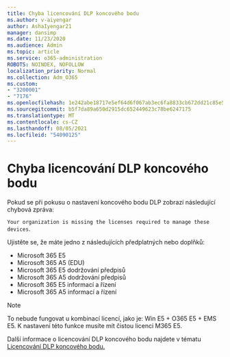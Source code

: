 ```yaml
---
title: Chyba licencování DLP koncového bodu
ms.author: v-aiyengar
author: AshaIyengar21
manager: dansimp
ms.date: 11/23/2020
ms.audience: Admin
ms.topic: article
ms.service: o365-administration
ROBOTS: NOINDEX, NOFOLLOW
localization_priority: Normal
ms.collection: Adm_O365
ms.custom:
- "3200001"
- "7176"
ms.openlocfilehash: 1e242abe18717e5ef64d6f067ab3ec6fa8833cb672dd21c85e577ce640240ba0
ms.sourcegitcommit: b5f7da89a650d2915dc652449623c78be6247175
ms.translationtype: MT
ms.contentlocale: cs-CZ
ms.lasthandoff: 08/05/2021
ms.locfileid: "54090125"
---
```

# <a name="endpoint-dlp-licensing-error"></a>Chyba licencování DLP koncového bodu

Pokud se při pokusu o nastavení koncového bodu DLP zobrazí následující chybová zpráva:

`Your organization is missing the licenses required to manage these devices`.

Ujistěte se, že máte jedno z následujících předplatných nebo doplňků:

- Microsoft 365 E5
- Microsoft 365 A5 (EDU)
- Microsoft 365 E5 dodržování předpisů
- Microsoft 365 A5 dodržování předpisů
- Microsoft 365 E5 informací a řízení
- Microsoft 365 A5 informací a řízení

> [!NOTE]
> To nebude fungovat u kombinací licencí, jako je: Win E5 + O365 E5 + EMS E5. K nastavení této funkce musíte mít čistou licenci M365 E5.

Další informace o licencování DLP koncového bodu najdete v tématu [Licencování DLP koncového bodu.](https://docs.microsoft.com/microsoft-365/compliance/endpoint-dlp-getting-started#onboarding-devices-into-device-management)
